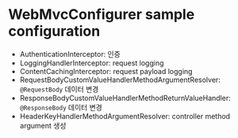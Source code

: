 # WebMvcConfigurer sample configuration

- AuthenticationInterceptor: 인증
- LoggingHandlerInterceptor: request logging
- ContentCachingInterceptor: request payload logging 
- RequestBodyCustomValueHandlerMethodArgumentResolver: `@RequestBody` 데이터 변경 
- ResponseBodyCustomValueHandlerMethodReturnValueHandler: `@ResponseBody` 데이터 변경 
- HeaderKeyHandlerMethodArgumentResolver: controller method argument 생성
